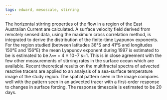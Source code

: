 ```yaml
---
tags: edward, mesoscale, stirring
---
```

The horizontal stirring properties of the flow in a region of the East Australian Current are calculated. A surface velocity field derived from remotely sensed data, using the maximum cross correlation method, is integrated to derive the distribution of the finite-time Lyapunov exponents. For the region studied (between latitudes 36&#176;S and 41&#176;S and longitudes 150&#176;E and 156&#176;E) the mean Lyapunov exponent during 1997 is estimated to be is estimated to be λ∞ = 4 × 10−7 s−1. This is in close agreement with the few other measurements of stirring rates in the surface ocean which are available. Recent theoretical results on the multifractal spectra of advected reactive tracers are applied to an analysis of a sea-surface temperature image of the study region. The spatial pattern seen in the image compares well with the pattern seen in an advected tracer with a first-order response to changes in
surface forcing. The response timescale is estimated to be 20 days.
